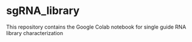 # sgRNA_library
This repository contains the Google Colab notebook for single guide RNA library characterization
